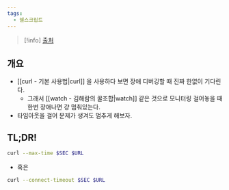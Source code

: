 ```yaml
---
tags:
  - 쉘스크립트
---
```

> [!info] [출처](https://unix.stackexchange.com/a/94612)

## 개요

- [[curl - 기본 사용법|curl]] 을 사용하다 보면 장애 디버깅할 때 진짜 한없이 기다린다.
	- 그래서 [[watch - 김해람의 꿀조합|watch]] 같은 것으로 모니터링 걸어놓을 때 한번 장애나면 걍 멈춰있는다.
- 타임아웃을 걸어 문제가 생겨도 멈추게 해보자.

## TL;DR!

```bash
curl --max-time $SEC $URL
```

- 혹은

```bash
curl --connect-timeout $SEC $URL
```